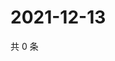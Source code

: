 # 2021-12-13

共 0 条

<!-- BEGIN WEIBO -->
<!-- 最后更新时间 Mon Dec 13 2021 14:11:09 GMT+0800 (China Standard Time) -->

<!-- END WEIBO -->
